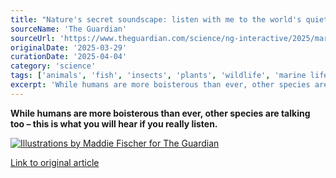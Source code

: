 ```yaml
---
title: "Nature's secret soundscape: listen with me to the world's quietest creatures"
sourceName: 'The Guardian'
sourceUrl: 'https://www.theguardian.com/science/ng-interactive/2025/mar/29/nature-audio-guide-sweden'
originalDate: '2025-03-29'
curationDate: '2025-04-04'
category: 'science'
tags: ['animals', 'fish', 'insects', 'plants', 'wildlife', 'marine life']
excerpt: 'While humans are more boisterous than ever, other species are talking too – this is what you will hear if you really listen.'
---
```


**While humans are more boisterous than ever, other species are talking too – this is what you will hear if you really listen.**

<a href="https://www.theguardian.com/science/ng-interactive/2025/mar/29/nature-audio-guide-sweden" target="_blank" rel="noopener noreferrer">
  <img src="/img/maddie-fischer-collage.jpg" alt="Illustrations by Maddie Fischer for The Guardian" title="Illustrations by Maddie Fischer for The Guardian" />
</a>

[Link to original article](https://www.theguardian.com/science/ng-interactive/2025/mar/29/nature-audio-guide-sweden)
